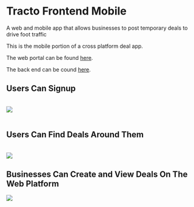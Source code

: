 # Tracto Frontend Mobile

A web and mobile app that allows businesses to post temporary deals to drive foot traffic

This is the mobile portion of a cross platform deal app.

The web portal can be found <a href="https://github.com/mgaspari/final_frontend">here</a>.

The back end can be cound <a href="https://github.com/mgaspari/final_backend">here</a>.
<br/>

## Users Can Signup
<br/>
<img src='http://res.cloudinary.com/mgaspari/image/upload/v1511982216/Screen_Shot_2017-11-29_at_2.03.06_PM_gk2fw4.png'/>
<br/>
<br/>

## Users Can Find Deals Around Them
<br/>

<img src='http://res.cloudinary.com/mgaspari/image/upload/v1511982090/Screen_Shot_2017-11-29_at_2.00.39_PM_qx77l0.png'/>

## Businesses Can Create and View Deals On The Web Platform
<img src='http://res.cloudinary.com/mgaspari/image/upload/v1511983968/Screen_Shot_2017-11-29_at_2.32.28_PM_iw986y.png'/>
